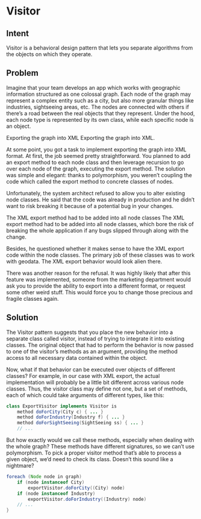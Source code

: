 # Visitor

## Intent

Visitor is a behavioral design pattern that lets you separate algorithms from the objects on which they operate.

## Problem

Imagine that your team develops an app which works with geographic information structured as one colossal graph. Each node of the graph may represent a complex entity such as a city, but also more granular things like industries, sightseeing areas, etc. The nodes are connected with others if there’s a road between the real objects that they represent. Under the hood, each node type is represented by its own class, while each specific node is an object.

Exporting the graph into XML
Exporting the graph into XML.

At some point, you got a task to implement exporting the graph into XML format. At first, the job seemed pretty straightforward. You planned to add an export method to each node class and then leverage recursion to go over each node of the graph, executing the export method. The solution was simple and elegant: thanks to polymorphism, you weren’t coupling the code which called the export method to concrete classes of nodes.

Unfortunately, the system architect refused to allow you to alter existing node classes. He said that the code was already in production and he didn’t want to risk breaking it because of a potential bug in your changes.

The XML export method had to be added into all node classes
The XML export method had to be added into all node classes, which bore the risk of breaking the whole application if any bugs slipped through along with the change.

Besides, he questioned whether it makes sense to have the XML export code within the node classes. The primary job of these classes was to work with geodata. The XML export behavior would look alien there.

There was another reason for the refusal. It was highly likely that after this feature was implemented, someone from the marketing department would ask you to provide the ability to export into a different format, or request some other weird stuff. This would force you to change those precious and fragile classes again.

## Solution

The Visitor pattern suggests that you place the new behavior into a separate class called visitor, instead of trying to integrate it into existing classes. The original object that had to perform the behavior is now passed to one of the visitor’s methods as an argument, providing the method access to all necessary data contained within the object.

Now, what if that behavior can be executed over objects of different classes? For example, in our case with XML export, the actual implementation will probably be a little bit different across various node classes. Thus, the visitor class may define not one, but a set of methods, each of which could take arguments of different types, like this:

```java
class ExportVisitor implements Visitor is
    method doForCity(City c) { ... }
    method doForIndustry(Industry f) { ... }
    method doForSightSeeing(SightSeeing ss) { ... }
    // ...
```

But how exactly would we call these methods, especially when dealing with the whole graph? These methods have different signatures, so we can’t use polymorphism. To pick a proper visitor method that’s able to process a given object, we’d need to check its class. Doesn’t this sound like a nightmare?

```java
foreach (Node node in graph)
    if (node instanceof City)
        exportVisitor.doForCity((City) node)
    if (node instanceof Industry)
        exportVisitor.doForIndustry((Industry) node)
    // ...
}
```
